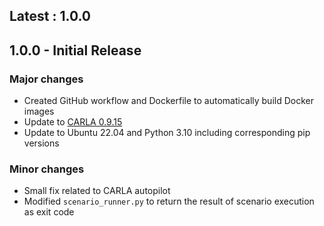 ## Latest : 1.0.0

## 1.0.0 - Initial Release

### Major changes

*   Created GitHub workflow and Dockerfile to automatically build Docker images
*   Update to [CARLA 0.9.15](https://carla.org/2023/11/10/release-0.9.15/)
*   Update to Ubuntu 22.04 and Python 3.10 including corresponding pip versions

### Minor changes

*   Small fix related to CARLA autopilot
*   Modified `scenario_runner.py` to return the result of scenario execution as exit code
